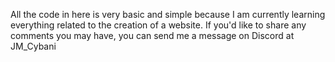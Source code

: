 All the code in here is very basic and simple because I am currently learning everything related to the creation of a website.
If you'd like to share any comments you may have, you can send me a message on Discord at JM_Cybani
